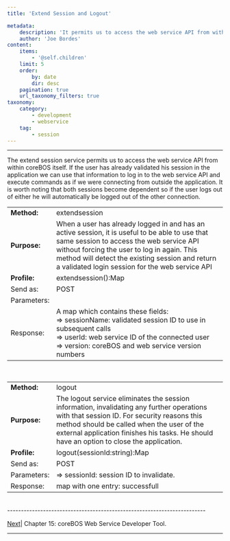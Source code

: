 ```yaml
---
title: 'Extend Session and Logout'

metadata:
    description: 'It permits us to access the web service API from within coreBOS itself.'
    author: 'Joe Bordes'
content:
    items:
        - '@self.children'
    limit: 5
    order:
        by: date
        dir: desc
    pagination: true
    url_taxonomy_filters: true
taxonomy:
    category:
        - development
        - webservice
    tag:
        - session
---
```


---

The extend session service permits us to access the web service API from
within coreBOS itself. If the user has already validated his session in
the application we can use that information to log in to the web service
API and execute commands as if we were connecting from outside the
application. It is worth noting that both sessions become dependent so
if the user logs out of either he will automatically be logged out of
the other connection.


<table class="table table-striped">
<tbody>
<tr>
<td><strong>Method:</strong></td>
<td>extendsession</th>
</tr>
<tr>
<td><strong>Purpose:</strong></td>
<td>When a user has already logged in and has an active session, it is useful to be able to use that same session to access the web service API without forcing the user to log in again. This method will detect the existing session and return a validated login session for the web service API</td>
</tr>
<tr>
<td><strong>Profile:</strong></td>
<td>extendsession():Map</td>
</tr>
<tr>
<td>Send as:</td>
<td>POST</td>
</tr>
<tr>
<td>Parameters:</td>
<td></td> 
</tr>
<td>Response:</td>
<td>A map which contains these fields:<br />
=&gt; sessionName: validated session ID to use in subsequent calls<br />
=&gt; userId: web service ID of the connected user<br />
=&gt; version: coreBOS and web service version numbers</td>
</tr>
</tbody>
</table>

<br>

<table class="table table-striped">
<tbody>
<tr>
<td><strong>Method:</strong></td>
<td>logout</th>
</tr>
<tr>
<td><strong>Purpose:</strong></td>
<td>The logout service eliminates the session information, invalidating any further operations with that session ID. For security reasons this method should be called when the user of the external application finishes his tasks. He should have an option to close the application.</td>
</tr>
<tr>
<td><strong>Profile:</strong></td>
<td>logout(sessionId:string):Map</td>
</tr>
<tr>
<td>Send as:</td>
<td>POST</td>
</tr>
<tr>
<td>Parameters:</td>
<td>=&gt; sessionId: session ID to invalidate.</td>
</tr>
<td>Response:</td>
<td>map with one entry: successfull</td>
</tr>
</tbody>
</table>



<br>
------------------------------------------------------------------------

[Next](http://localhost/coreBOSDocumentation/configuration-tools/webservice-development/coreboswsbrowser)| Chapter 15: coreBOS Web Service Developer Tool.

------------------------------------------------------------------------

